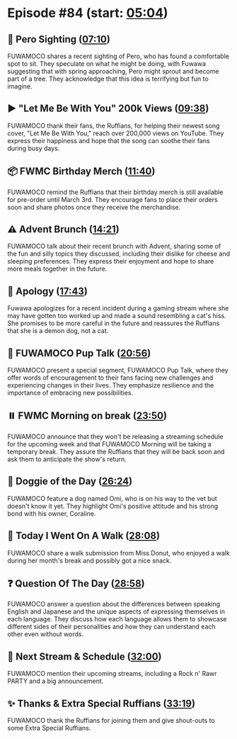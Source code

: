 # Episode #84 (start: [05:04](https://youtu.be/6-XcGLUSYFE?t=05m04s))

## 👀 Pero Sighting ([07:10](https://youtu.be/6-XcGLUSYFE?t=07m10s))

FUWAMOCO shares a recent sighting of Pero, who has found a comfortable spot to sit. They speculate on what he might be doing, with Fuwawa suggesting that with spring approaching, Pero might sprout and become part of a tree. They acknowledge that this idea is terrifying but fun to imagine.

## ▶️ "Let Me Be With You" 200k Views ([09:38](https://youtu.be/6-XcGLUSYFE?t=09m38s))

FUWAMOCO thank their fans, the Ruffians, for helping their newest song cover, "Let Me Be With You," reach over 200,000 views on YouTube. They express their happiness and hope that the song can soothe their fans during busy days.

## 📦 FWMC Birthday Merch ([11:40](https://youtu.be/6-XcGLUSYFE?t=11m40s))

FUWAMOCO remind the Ruffians that their birthday merch is still available for pre-order until March 3rd. They encourage fans to place their orders soon and share photos once they receive the merchandise.

## ⚠️ Advent Brunch ([14:21](https://youtu.be/6-XcGLUSYFE?t=14m21s))

FUWAMOCO talk about their recent brunch with Advent, sharing some of the fun and silly topics they discussed, including their dislike for cheese and sleeping preferences. They express their enjoyment and hope to share more meals together in the future.

## 🙇 Apology ([17:43](https://youtu.be/6-XcGLUSYFE?t=17m43s))

Fuwawa apologizes for a recent incident during a gaming stream where she may have gotten too worked up and made a sound resembling a cat's hiss. She promises to be more careful in the future and reassures the Ruffians that she is a demon dog, not a cat.

## 📣 FUWAMOCO Pup Talk ([20:56](https://youtu.be/6-XcGLUSYFE?t=20m56s))

FUWAMOCO present a special segment, FUWAMOCO Pup Talk, where they offer words of encouragement to their fans facing new challenges and experiencing changes in their lives. They emphasize resilience and the importance of embracing new possibilities.

## ⏸️ FWMC Morning on break ([23:50](https://youtu.be/6-XcGLUSYFE?t=23m50s))

FUWAMOCO announce that they won't be releasing a streaming schedule for the upcoming week and that FUWAMOCO Morning will be taking a temporary break. They assure the Ruffians that they will be back soon and ask them to anticipate the show's return.

## 🐶 Doggie of the Day ([26:24](https://youtu.be/6-XcGLUSYFE?t=26m24s))

FUWAMOCO feature a dog named Omi, who is on his way to the vet but doesn't know it yet. They highlight Omi's positive attitude and his strong bond with his owner, Coraline.

## 🚶 Today I Went On A Walk ([28:08](https://youtu.be/6-XcGLUSYFE?t=28m08s))

FUWAMOCO share a walk submission from Miss Donut, who enjoyed a walk during her month's break and possibly got a nice snack.

## ❓ Question Of The Day ([28:58](https://youtu.be/6-XcGLUSYFE?t=28m58s))

FUWAMOCO answer a question about the differences between speaking English and Japanese and the unique aspects of expressing themselves in each language. They discuss how each language allows them to showcase different sides of their personalities and how they can understand each other even without words.

## 📅 Next Stream & Schedule ([32:00](https://youtu.be/6-XcGLUSYFE?t=32m00s))

FUWAMOCO mention their upcoming streams, including a Rock n' Rawr PARTY and a big announcement.

## ✨ Thanks & Extra Special Ruffians ([33:19](https://youtu.be/6-XcGLUSYFE?t=33m19s))

FUWAMOCO thank the Ruffians for joining them and give shout-outs to some Extra Special Ruffians.
